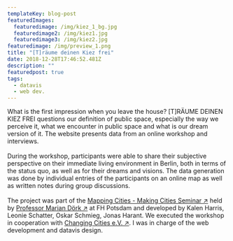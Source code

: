```yaml
---
templateKey: blog-post
featuredImages:
  featuredimage: /img/kiez_1_bg.jpg
  featuredimage2: /img/kiez1.jpg
  featuredimage3: /img/kiez2.jpg
featuredimage: /img/preview_1.png
title: "[T]räume deinen Kiez frei"
date: 2018-12-28T17:46:52.481Z
description: ""
featuredpost: true
tags:
  - datavis
  - web dev.
---
```

What is the first impression when you leave the house? [T]RÄUME DEINEN KIEZ FREI questions our definition of public space, especially the way we perceive it, what we encounter in public space and what is our dream version of it. The website presents data from an online workshop and interviews.\
\
During the workshop, participants were able to share their subjective perspective on their immediate living environment in Berlin, both in terms of the status quo, as well as for their dreams and visions. The data generation was done by individual entries of the participants on an online map as well as written notes during group discussions.\
\
The project was part of the [Mapping Cities - Making Cities Seminar ↗](https://uclab.fh-potsdam.de/mapping/) held by [Professor Marian Dörk ↗](https://mariandoerk.de/) at FH Potsdam and developed by Kalen Harris, Leonie Schatter, Oskar Schmieg, Jonas Harant. We executed the workshop in cooperation with [Changing Cities e.V. ↗](https://changing-cities.org/). I was in charge of the web development and datavis design.